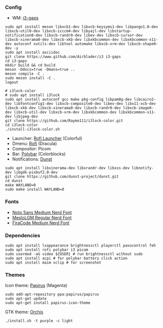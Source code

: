 ### Config
- WM: [i3-gaps](https://www.github.com/Airblader/i3)
```
sudo apt install meson libxcb1-dev libxcb-keysyms1-dev libpango1.0-dev libxcb-util0-dev libxcb-icccm4-dev libyajl-dev libstartup-notification0-dev libxcb-randr0-dev libev-dev libxcb-cursor-dev libxcb-xinerama0-dev libxcb-xkb-dev libxkbcommon-dev libxkbcommon-x11-dev autoconf xutils-dev libtool automake libxcb-xrm-dev libxcb-shape0-dev -y
sudo apt install asciidoc
git clone https://www.github.com/Airblader/i3 i3-gaps
cd i3-gaps
mkdir build && cd build
meson -Ddocs=true -Dmans=true ..
meson compile -C .
sudo meson install -C .
logout
```
```
# i3lock-color
# sudo apt install i3lock
sudo apt install autoconf gcc make pkg-config libpam0g-dev libcairo2-dev libfontconfig1-dev libxcb-composite0-dev libev-dev libx11-xcb-dev libxcb-xkb-dev libxcb-xinerama0-dev libxcb-randr0-dev libxcb-image0-dev libxcb-util-dev libxcb-xrm-dev libxkbcommon-dev libxkbcommon-x11-dev libjpeg-dev
git clone https://github.com/Raymo111/i3lock-color.git
cd i3lock-color
./install-i3lock-color.sh
```
- Launcher: [Rofi Launcher](https://github.com/adi1090x/rofi) (Colorful)
- Dmenu: [Rofi](https://github.com/Murzchnvok/rofi-collection) (Dracula)
- Compositor: Picom
- Bar: [Polybar](https://github.com/adi1090x/polybar-themes) (Colorblocks)
- Notifications: [Dunst](https://github.com/dunst-project/dunst)
```
sudo apt install libxinerama-dev libxrandr-dev libxss-dev libnotify-dev libgdk-pixbuf2.0-dev
git clone https://github.com/dunst-project/dunst.git
cd dunst
make WAYLAND=0
sudo make install WAYLAND=0
```

### Fonts
- [Noto Sans Medium Nerd Font](https://github.com/ryanoasis/nerd-fonts/blob/master/patched-fonts/Noto/Sans/complete/Noto%20Sans%20Medium%20Nerd%20Font%20Complete.ttf)
- [MesloLGM Regular Nerd Font](https://github.com/ryanoasis/nerd-fonts/blob/master/patched-fonts/Meslo/M/Regular/complete/Meslo%20LG%20M%20Regular%20Nerd%20Font%20Complete.ttf)
- [FiraCode Medium Nerd Font](https://github.com/ryanoasis/nerd-fonts/blob/master/patched-fonts/FiraCode/Medium/complete/Fira%20Code%20Medium%20Nerd%20Font%20Complete.ttf)

### Dependencies
```
sudo apt install lxappearance brightnessctl playerctl pavucontrol feh
sudo apt install rofi polybar i3 picom
sudo usermod -aG video ${USER} # run brightnessctl without sudo
sudo apt install acpi # for polybar battery click action
sudo apt install maim xclip # for screenshot
```

### Themes
Icon theme: [Papirus](https://github.com/PapirusDevelopmentTeam/papirus-icon-theme) (Magenta)
```
sudo add-apt-repository ppa:papirus/papirus
sudo apt-get update
sudo apt-get install papirus-icon-theme
```

GTK theme: [Orchis](https://github.com/vinceliuice/Orchis-theme)
```
./install.sh -t purple -c light
```


